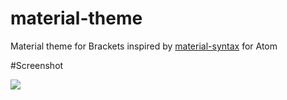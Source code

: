 # material-theme
Material theme for Brackets inspired by <a href="https://github.com/DaanDD/material-syntax">material-syntax</a> for Atom

#Screenshot

<img src='https://raw.githubusercontent.com/Gamroth/material-theme/master/less.PNG'>

